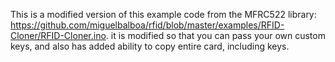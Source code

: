 This is a modified version of this example code from the MFRC522 library: https://github.com/miguelbalboa/rfid/blob/master/examples/RFID-Cloner/RFID-Cloner.ino.
it is modified so that you can pass your own custom keys, and also has added ability to copy entire card, including keys.

